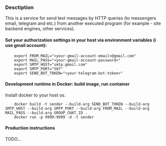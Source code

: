 ### Desctiption   
This is a service for send text messages by HTTP queries (to messengers email, telegram and etc.) from another executed program (for example - site backend engines, other services).
#### Set your authorization settings in your host via environment variables (i use gmail account):   
```console
    export FROM_MAIL="<your-gmail-account-email>@gmail.com"
    export MAIL_PASS="<your-gmail-account-password>"
    export SMTP_HOST="smtp.gmail.com"
    export SMTP_PORT="587"
    export SEND_BOT_TOKEN="<your-telegram-bot-token>"
```   
#### Development runtime in Docker: build image, run container   
Install docker to your host os.   

```console
    docker build -t sender --build-arg SEND_BOT_TOKEN --build-arg SMTP_HOST --build-arg SMTP_PORT --build-arg FROM_MAIL --build-arg MAIL_PASS --build-arg GROUP_CHAT_ID .
    docker run -p 9999:9999 -d -t sender
```   
#### Production instructions   
TODO...
